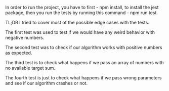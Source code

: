 In order to run the project, you have to first - npm install, to install the jest package, then you run the tests by running this command - npm run test.

TL;DR I tried to cover most of the possible edge cases with the tests.

The first test was used to test if we would have any weird behavior with negative numbers.

The second test was to check if our algorithm works with positive numbers as expected.

The third test is to check what happens if we pass an array of numbers with no available target sum.

The fourth test is just to check what happens if we pass wrong parameters and see if our algorithm crashes or not.
